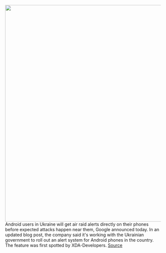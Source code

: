 <img src='https://cdn.vox-cdn.com/thumbor/hUaxswCw_ZCTPrC-TWCHKaikc_Y=/0x0:2040x1360/1200x800/filters:focal(857x517:1183x843)/cdn.vox-cdn.com/uploads/chorus_image/image/70605515/acastro_180413_1777_android_0001.0.jpg' width='700px' /><br/>
Android users in Ukraine will get air raid alerts directly on their phones before expected attacks happen near them, Google announced today. In an updated blog post, the company said it's working with the Ukrainian government to roll out an alert system for Android phones in the country. The feature was first spotted by XDA-Developers.
<a href='https://www.theverge.com/2022/3/10/22971213/google-ukraine-android-air-raid-alerts'> Source <a/>